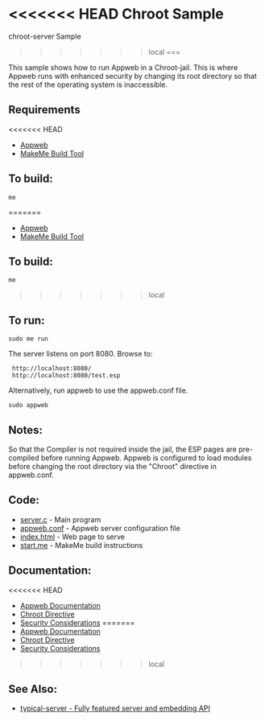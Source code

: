 <<<<<<< HEAD
Chroot Sample
=======
chroot-server Sample
>>>>>>> local
===

This sample shows how to run Appweb in a Chroot-jail. This is where Appweb runs with enhanced
security by changing its root directory so that the rest of the operating system is inaccessible.

Requirements
---
<<<<<<< HEAD
* [Appweb](https://embedthis.com/appweb/download.html)
* [MakeMe Build Tool](https://embedthis.com/e/download.html)

To build:
---
    me 
=======
* [Appweb](https://www.embedthis.com/appweb/download.html)
* [MakeMe Build Tool](https://www.embedthis.com/e/download.html)

To build:
---
    me
>>>>>>> local

To run:
---
    sudo me run

The server listens on port 8080. Browse to:

     http://localhost:8080/
     http://localhost:8080/test.esp

Alternatively, run appweb to use the appweb.conf file.

    sudo appweb

Notes:
---
So that the Compiler is not required inside the jail, the ESP pages are pre-compiled before running Appweb.
Appweb is configured to load modules before changing the root directory via the "Chroot" directive in appweb.conf.

Code:
---
* [server.c](server.c) - Main program
* [appweb.conf](appweb.conf) - Appweb server configuration file
* [index.html](index.html) - Web page to serve
* [start.me](start.me) - MakeMe build instructions

Documentation:
---
<<<<<<< HEAD
* [Appweb Documentation](https://embedthis.com/appweb/doc/index.html)
* [Chroot Directive](https://embedthis.com/appweb/doc/users/dir/server.html#chroot)
* [Security Considerations](https://embedthis.com/appweb/doc/users/security.html)
=======
* [Appweb Documentation](https://www.embedthis.com/appweb/doc/index.html)
* [Chroot Directive](https://www.embedthis.com/appweb/doc/users/dir/server.html#chroot)
* [Security Considerations](https://www.embedthis.com/appweb/doc/users/security.html)
>>>>>>> local

See Also:
---
* [typical-server - Fully featured server and embedding API](../typical-server/README.md)
